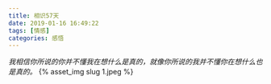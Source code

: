 ```yaml
---
title: 相识57天
date: 2019-01-16 16:49:22
tags: [情感]
categories: 感悟
---
```

*我相信你所说的你并不懂我在想什么是真的，就像你所说的我并不懂你在想什么也是真的。*
{% asset_img slug 1.jpeg %}
